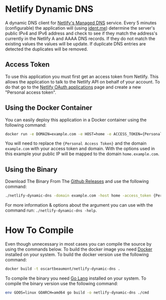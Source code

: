 # Netlify Dynamic DNS

A dynamic DNS client for [Netlify's Managed DNS](https://www.netlify.com/docs/dns/) service. Every 5 minutes (configurable) the application will (using [ident.me](https://ident.me)) determine the server's public IPv4 and IPv6 address and check to see if they match the address's currently in the Netlify A and AAAA DNS records. If they do not match the existing values the values will be update. If duplicate DNS entries are detected the duplicates will be removed.

## Access Token
To use this application you must first get an access token from Netlify. This allows the application to talk to the Netlify API on behalf of your account. To do that go to the [Netlify OAuth applications](https://app.netlify.com/account/applications) page and create a new "Personal access token".

## Using the Docker Container
You can easily deploy this application in a Docker container using the following command:
```bash
docker run -e DOMAIN=example.com -e HOST=home -e ACCESS_TOKEN={Personal Access Token} oscartbeaumont/netlify-dynamic-dns:latest
```
You will need to replace the `{Personal Access Token}` and the domain `example.com` with your access token and domain. With the options used in this example your public IP will be mapped to the domain `home.example.com`.

## Using the Binary
Download The Binary From The [Github Releases](https://github.com/oscartbeaumont/netlify-dynamic-dns/releases) and use the following command:
```bash
./netlify-dynamic-dns -domain example.com -host home -access_token {Personal Access Token}
```
For more information & options about the argument you can use with the command run: `./netlify-dynamic-dns -help`.

# How To Compile
Even though unnecessary in most cases you can compile the source by using the commands below.
To build the docker image you need [Docker](https://docker.com) installed on your system. To build the docker version use the following command:
```bash
docker build -t oscartbeaumont/netlify-dynamic-dns .
```
To compile the binary you need [Go Lang](https://golang.org) installed on your system. To compile the binary version use the following command:
```bash
env GOOS=linux GOARCH=amd64 go build -o netlify-dynamic-dns ./cmd
```
